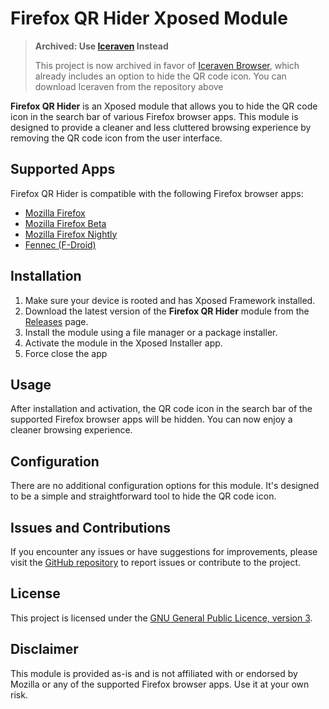 # Firefox QR Hider Xposed Module

> **Archived: Use [Iceraven](https://github.com/fork-maintainers/iceraven-browser) Instead**  
>  
> This project is now archived in favor of [Iceraven Browser](https://github.com/fork-maintainers/iceraven-browser), which already includes an option to hide the QR code icon. You can download Iceraven from the repository above

**Firefox QR Hider** is an Xposed module that allows you to hide the QR code icon in the search bar of various Firefox browser apps. This module is designed to provide a cleaner and less cluttered browsing experience by removing the QR code icon from the user interface.

## Supported Apps

Firefox QR Hider is compatible with the following Firefox browser apps:

- [Mozilla Firefox](https://play.google.com/store/apps/details?id=org.mozilla.firefox)
- [Mozilla Firefox Beta](https://play.google.com/store/apps/details?id=org.mozilla.firefox_beta)
- [Mozilla Firefox Nightly](https://play.google.com/store/apps/details?id=org.mozilla.fenix)
- [Fennec (F-Droid)](https://f-droid.org/en/packages/org.mozilla.fennec_fdroid/)

## Installation

1. Make sure your device is rooted and has Xposed Framework installed.
2. Download the latest version of the **Firefox QR Hider** module from the [Releases](https://github.com/rafagale/firefox-qr-hider/releases) page.
3. Install the module using a file manager or a package installer.
4. Activate the module in the Xposed Installer app.
5. Force close the app

## Usage

After installation and activation, the QR code icon in the search bar of the supported Firefox browser apps will be hidden. You can now enjoy a cleaner browsing experience.

## Configuration

There are no additional configuration options for this module. It's designed to be a simple and straightforward tool to hide the QR code icon.

## Issues and Contributions

If you encounter any issues or have suggestions for improvements, please visit the [GitHub repository](https://github.com/yourusername/Firefox-QR-Hider) to report issues or contribute to the project.

## License

This project is licensed under the [GNU General Public Licence, version 3](https://choosealicense.com/licenses/gpl-3.0/).

## Disclaimer

This module is provided as-is and is not affiliated with or endorsed by Mozilla or any of the supported Firefox browser apps. Use it at your own risk.
